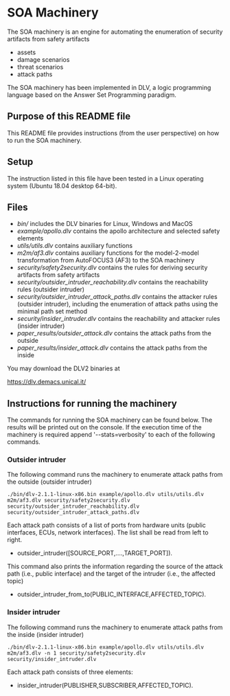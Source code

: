 # SOA Machinery

The SOA machinery is an engine for automating the enumeration of security artifacts from safety artifacts
- assets
- damage scenarios
- threat scenarios
- attack paths

The SOA machinery has been implemented in DLV, a logic programming language based on the Answer Set Programming paradigm.

## Purpose of this README file

This README file provides instructions (from the user perspective) on how to run the SOA machinery.
 
## Setup

The instruction listed in this file have been tested in a Linux operating system (Ubuntu 18.04 desktop 64-bit).

## Files
- *bin/* includes the DLV binaries for Linux, Windows and MacOS
- *example/apollo.dlv* contains the apollo architecture and selected safety elements
- *utils/utils.dlv* contains auxiliary functions
- *m2m/af3.dlv* contains auxiliary functions for the model-2-model transformation from AutoFOCUS3 (AF3) to the SOA machinery
- *security/safety2security.dlv* contains the rules for deriving security artifacts from safety artifacts
- *security/outsider_intruder_reachability.dlv* contains the reachability rules (outsider intruder)
- *security/outsider_intruder_attack_paths.dlv* contains the attacker rules (outsider intruder), including the enumeration of attack paths using the minimal path set method
- *security/insider_intruder.dlv* contains the reachability and attacker rules (insider intruder)
- *paper_results/outsider_attack.dlv* contains the attack paths from the outside 
- *paper_results/insider_attack.dlv* contains the attack paths from the inside

You may download the DLV2 binaries at

https://dlv.demacs.unical.it/

## Instructions for running the machinery

The commands for running the SOA machinery can be found below. The results will be printed out on the console. If the execution time of the machinery is required append '--stats=verbosity' to each of the following commands.

### Outsider intruder
The following command runs the machinery to enumerate attack paths from the outside (outsider intruder) 

```
./bin/dlv-2.1.1-linux-x86.bin example/apollo.dlv utils/utils.dlv m2m/af3.dlv security/safety2security.dlv security/outsider_intruder_reachability.dlv security/outsider_intruder_attack_paths.dlv
```

Each attack path consists of a list of ports from hardware units (public interfaces, ECUs, network interfaces). The list shall be read from left to right.
- outsider_intruder([SOURCE_PORT,....,TARGET_PORT]).

This command also prints the information regarding the source of the attack path (i.e., public interface) and the target of the intruder (i.e., the affected topic)
- outsider_intruder_from_to(PUBLIC_INTERFACE,AFFECTED_TOPIC).

### Insider intruder

The following command runs the machinery to enumerate attack paths from the inside (insider intruder) 

```
./bin/dlv-2.1.1-linux-x86.bin example/apollo.dlv utils/utils.dlv m2m/af3.dlv -n 1 security/safety2security.dlv security/insider_intruder.dlv
```
Each attack path consists of three elements:
- insider_intruder(PUBLISHER,SUBSCRIBER,AFFECTED_TOPIC).





